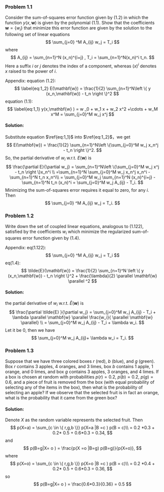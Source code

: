 ### Problem 1.1

Consider the sum-of-squares error function given by (1.2) in which the function $y(x,\mathbf{w})$ is given by the polynomial (1.1). Show that the coefficients $\mathbf{w} = \{ w_i\}$ that minimize this error function are given by the solution to the following set of linear equations
$$
\sum_{j=0} ^M A_{ij} w_j  = T_i
$$
where
$$
A_{ij} = \sum_{n=1}^N (x_n)^{i+j} , T_i = \sum_{n=1}^N(x_n)^i t_n.
$$
Here a suffix $i$ or $j$ denotes the index of a component, whereas $(x)^i$ denotes $x$ raised to the power of $i$.

Appendix: equation (1.2):
$$
\label{eq:1_2}
E(\mathbf{w}) = \frac{1}{2} \sum_{n=1}^N\left \{ y (x_n,\mathbf{w}) - t_n \right \}^2
$$
equation (1.1):
$$
\label{eq:1_1}
y(x,\mathbf{w} ) = w _0 + w_1 x + w_2 x^2 +\cdots  + w_M x^M  = \sum_{j=0}^M w_j x^j
$$

#### Solution:

Substitute equation $\ref{eq:1_1}$ into $\ref{eq:1_2}$，we get 
$$
E(\mathbf{w}) = \frac{1}{2} \sum_{n=1}^N\left \{\sum_{j=0}^M w_j x_n^j - t_n \right \}^2.
$$
So, the partial derivative of $w_i$ w.r.t. $E(\mathbf{w})$ is
$$
\frac{\partial E}{\partial w_j} = \sum_{n=1}^N\left \{\sum_{j=0}^M w_j x^j - t_n \right \}x_n^i \\
=\sum_{n=1}^N \sum_{j=0}^M w_j x_n^j x_n^i  - \sum_{n=1}^N t_n x_n^i\\
= \sum_{j=0}^M w_j \sum_{n=1}^N  (x_n)^{i+j}  -  \sum_{n=1}^N t_n (x_n)^i  =  \sum_{j=0}^M w_j A_{ij} - T_i.
$$
Minimizing the sum-of-squares error requires it equal to zero, for any $i​$. Then
$$
\sum_{j=0} ^M A_{ij} w_j  = T_i.
$$

### Problem 1.2

Write down the set of coupled linear equations, analogous to (1.122), satisfied by the coefficients $w_i$ which minimize the regularized sum-of-squares error function given by (1.4).

Appendix: eq(1.122):
$$
\sum_{j=0} ^M A_{ij} w_j  = T_i
$$
eq(1.4):
$$
\tilde{E}(\mathbf{w}) = \frac{1}{2} \sum_{n=1}^N \left \{ y (x_n,\mathbf{w}) - t_n \right \}^2 + \frac{\lambda}{2} \parallel \mathbf{w} \parallel ^2
$$

#### Solution:

the partial derivative of $w_i$ w.r.t. $\tilde{E}(\mathbf{w})$ is
$$
\frac{\partial \tilde{E} }{\partial w_j} = \sum_{j=0}^M w_j A_{ij} - T_i   + \lambda \parallel \mathbf{w} \parallel \frac{w_i}{ \parallel \mathbf{w} \parallel} \\
  =   \sum_{j=0}^M w_j A_{ij} - T_i  + \lambda w_i. 
$$
Let it be $0$, then we have 
$$
\sum_{j=0}^M w_j A_{ij}+ \lambda w_i  = T_i.
$$

### Problem 1.3

Suppose that we have three colored boxes $r$ (red), $b$ (blue), and $g$ (green). Box $r$ contains $3$ apples, $4$ oranges, and $3$ limes, box $b$ contains $1$ apple, $1$ orange, and $0$ limes, and box $g$ contains $3$ apples, $3$ oranges, and $4$ limes. If a box is chosen at random with probabilities $p(r) = 0.2$, $p(b) = 0.2$, $p(g) = 0.6$, and a piece of fruit is removed from the box (with equal probability of selecting any of the items in the box), then what is the probability of selecting an apple? If we observe that the selected fruit is in fact an orange, what is the probability that it came from the green box?

#### Solution:

Denote $X$ as the random variable represents the selected fruit. Then 
$$
p(X=a) = \sum_{c \in \{ r,g,b \}} p(X=a |B =c ) p(B = c)\\
 = 0.2 *0.3 + 0.2* 0.5 + 0.6*0.3  = 0.34,
$$
and
$$
p(B=g|X= o )  =  \frac{p(X =o |B=g) p(B=g)}{p(X=o)},
$$
where
$$
p(X=o) = \sum_{c \in \{ r,g,b \}} p(X=o |B =c ) p(B = c)\\
 = 0.2 *0.4 + 0.2* 0.5 + 0.6*0.3  = 0.36,
$$
so 
$$
p(B=g|X= o ) = \frac{0.6*0.3}{0.36} = 0.5
$$
